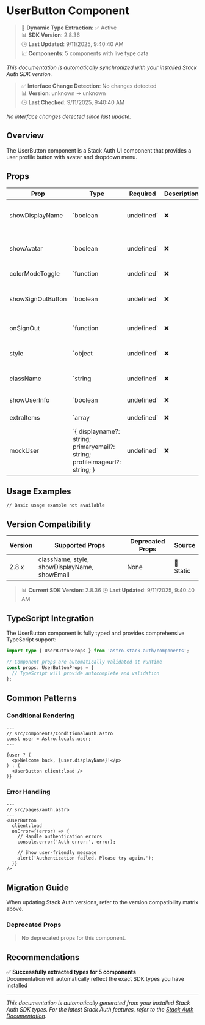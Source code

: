 # UserButton Component

> 🔄 **Dynamic Type Extraction**: ✅ Active  
> 📊 **SDK Version**: 2.8.36  
> 🕒 **Last Updated**: 9/11/2025, 9:40:40 AM  
> 📈 **Components**: 5 components with live type data

*This documentation is automatically synchronized with your installed Stack Auth SDK version.*

> ✅ **Interface Change Detection**: No changes detected  
> 📊 **Version**: unknown → unknown  
> 🕒 **Last Checked**: 9/11/2025, 9:40:40 AM

*No interface changes detected since last update.*

## Overview

The UserButton component is a Stack Auth UI component that provides a user profile button with avatar and dropdown menu.



## Props

| Prop | Type | Required | Description | Source |
|------|------|----------|-------------|--------|
| showDisplayName | `boolean | undefined` | ❌ | Whether to display the user's name next to the avatar | 📝 Static |
| showAvatar | `boolean | undefined` | ❌ | Whether to display the user's avatar image | 📝 Static |
| colorModeToggle | `function | undefined` | ❌ | colorModeToggle property | 🔄 Dynamic |
| showSignOutButton | `boolean | undefined` | ❌ | Whether to display sign out button in dropdown menu | 📝 Static |
| onSignOut | `function | undefined` | ❌ | Callback function called when user signs out | 📝 Static |
| style | `object | undefined` | ❌ | Custom CSS styles for the component | 📝 Static |
| className | `string | undefined` | ❌ | CSS class name for custom styling | 📝 Static |
| showUserInfo | `boolean | undefined` | ❌ | showUserInfo property | 🔄 Dynamic |
| extraItems | `array | undefined` | ❌ | extraItems property | 🔄 Dynamic |
| mockUser | `{ displayname?: string; primaryemail?: string; profileimageurl?: string; } | undefined` | ❌ | mockUser property | 🔄 Dynamic |

## Usage Examples

```astro
// Basic usage example not available
```

## Version Compatibility

| Version | Supported Props | Deprecated Props | Source |
|---------|-----------------|------------------|--------|
| 2.8.x | className, style, showDisplayName, showEmail | None | 📝 Static |

> 📊 **Current SDK Version**: 2.8.36
> 🕒 **Last Updated**: 9/11/2025, 9:40:40 AM


## TypeScript Integration

The UserButton component is fully typed and provides comprehensive TypeScript support:

```typescript
import type { UserButtonProps } from 'astro-stack-auth/components';

// Component props are automatically validated at runtime
const props: UserButtonProps = {
  // TypeScript will provide autocomplete and validation
};
```

## Common Patterns

### Conditional Rendering

```astro
---
// src/components/ConditionalAuth.astro
const user = Astro.locals.user;
---

{user ? (
  <p>Welcome back, {user.displayName}!</p>
) : (
  <UserButton client:load />
)}
```

### Error Handling

```astro
---
// src/pages/auth.astro
---
<UserButton
  client:load
  onError={(error) => {
    // Handle authentication errors
    console.error('Auth error:', error);
    
    // Show user-friendly message
    alert('Authentication failed. Please try again.');
  }}
/>
```

## Migration Guide

When updating Stack Auth versions, refer to the version compatibility matrix above. 

### Deprecated Props

> No deprecated props for this component.


## Recommendations

✅ **Successfully extracted types for 5 components**  
Documentation will automatically reflect the exact SDK types you have installed



---

*This documentation is automatically generated from your installed Stack Auth SDK types. For the latest Stack Auth features, refer to the [Stack Auth Documentation](https://docs.stack-auth.com/).*
